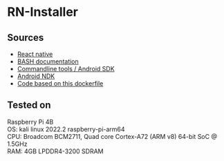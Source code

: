 # RN-Installer

## Sources
- [React native](https://reactnative.dev/docs/next/environment-setup)
- [BASH documentation](https://debian-facile.org/doc:programmation:shells:script-bash-variables-arguments-parametres)
- [Commandline tools / Android SDK](https://developer.android.com/studio/command-line)
- [Android NDK](https://developer.android.com/ndk/downloads)
- [Code based on this dockerfile](https://github.com/react-native-community/docker-android)

## Tested on
Raspberry Pi 4B\
OS: kali linux 2022.2 raspberry-pi-arm64\
CPU: Broadcom BCM2711, Quad core Cortex-A72 (ARM v8) 64-bit SoC @ 1.5GHz\
RAM: 4GB LPDDR4-3200 SDRAM

